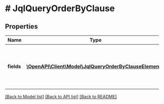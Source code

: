 # # JqlQueryOrderByClause

## Properties

Name | Type | Description | Notes
------------ | ------------- | ------------- | -------------
**fields** | [**\OpenAPI\Client\Model\JqlQueryOrderByClauseElement[]**](JqlQueryOrderByClauseElement.md) | The list of order-by clause fields and their ordering directives. |

[[Back to Model list]](../../README.md#models) [[Back to API list]](../../README.md#endpoints) [[Back to README]](../../README.md)
